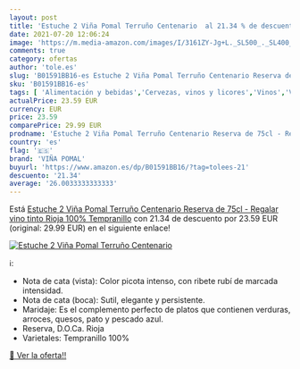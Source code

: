 ```yaml
---
layout: post
title: 'Estuche 2 Viña Pomal Terruño Centenario  al 21.34 % de descuento'
date: 2021-07-20 12:06:24
image: 'https://m.media-amazon.com/images/I/3161ZY-Jg+L._SL500_._SL400_.jpg'
comments: true
category: ofertas
author: 'tole.es'
slug: 'B01591BB16-es Estuche 2 Viña Pomal Terruño Centenario Reserva de 75cl -...'
sku: 'B01591BB16-es'
tags: [ 'Alimentación y bebidas','Cervezas, vinos y licores','Vinos','Vinos tintos','tinto','vino','viña pomal', ]
actualPrice: 23.59 EUR
currency: EUR
price: 23.59
comparePrice: 29.99 EUR
prodname: 'Estuche 2 Viña Pomal Terruño Centenario Reserva de 75cl - Regalar vino tinto Rioja 100% Tempranillo'
country: 'es'
flag: '🇪🇸'
brand: 'VIÑA POMAL'
buyurl: 'https://www.amazon.es/dp/B01591BB16/?tag=tolees-21'
descuento: '21.34'
average: '26.0033333333333'
---
```


Está [Estuche 2 Viña Pomal Terruño Centenario Reserva de 75cl - Regalar vino tinto Rioja 100% Tempranillo](https://www.amazon.es/dp/B01591BB16/?tag=tolees-21) con 21.34 de descuento por 23.59 EUR (original: 29.99 EUR) en el siguiente enlace!

[![Estuche 2 Viña Pomal Terruño Centenario ](https://m.media-amazon.com/images/I/3161ZY-Jg+L._SL500_._SL400_.jpg)](https://www.amazon.es/dp/B01591BB16/?tag=tolees-21)

ℹ️:

- Nota de cata (vista): Color picota intenso, con ribete rubí de marcada intensidad.
- Nota de cata (boca): Sutil, elegante y persistente.
- Maridaje: Es el complemento perfecto de platos que contienen verduras, arroces, quesos, pato y pescado azul.
- Reserva, D.O.Ca. Rioja
- Varietales: Tempranillo 100%

[🛒 Ver la oferta!!](https://www.amazon.es/dp/B01591BB16/?tag=tolees-21)
